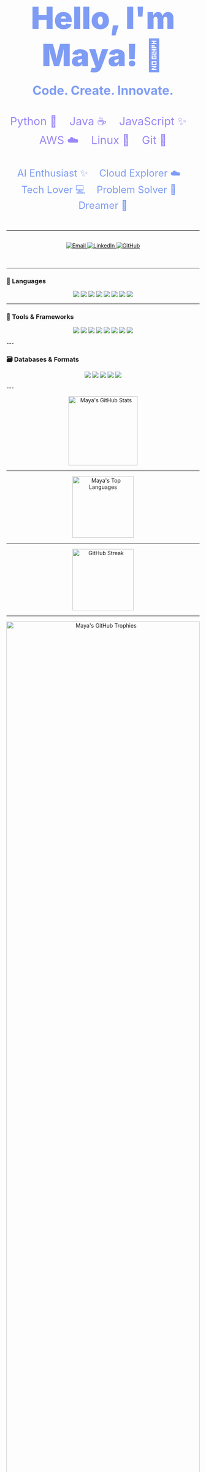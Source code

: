 <h1 align="center" style="color:#7F9CF5; font-weight: 900; font-size: 5rem; margin-bottom: 25px;">
  Hello, I'm Maya! 👋
</h1>

<p align="center" style="margin: 20px 0 40px 0; color:#7F9CF5; font-size: 2rem; font-weight: 700;">
  Code. Create. Innovate.
</p>

<p align="center" style="margin: 15px 0 40px 0; color:#9988F7; font-size: 1.8rem;">
  Python 🐍 &nbsp;&nbsp; Java ☕ &nbsp;&nbsp; JavaScript ✨ &nbsp;&nbsp; AWS ☁️ &nbsp;&nbsp; Linux 🐧 &nbsp;&nbsp; Git 🐙
</p>

<p align="center" style="margin: 15px 0 50px 0; color:#7F9CF5; font-size: 1.6rem;">
  AI Enthusiast ✨ &nbsp;&nbsp; Cloud Explorer ☁️ &nbsp;&nbsp; Tech Lover 💻 &nbsp;&nbsp; Problem Solver 🧠 &nbsp;&nbsp; Dreamer 🌙
</p>

---

<p align="center" style="margin: 30px 0 50px 0;">
  <!-- Contact Badges -->
  <a href="mailto:mayaguragain.mg@gmail.com">
    <img alt="Email" src="https://img.shields.io/badge/-Email-blue?style=for-the-badge&logo=gmail" />
  </a>
  <a href="https://www.linkedin.com/in/maya-guragain/">
    <img alt="LinkedIn" src="https://img.shields.io/badge/-LinkedIn-7F9CF5?style=for-the-badge&logo=linkedin&logoColor=white" />
  </a>
  <a href="https://github.com/mayaguragain">
    <img alt="GitHub" src="https://img.shields.io/badge/-GitHub-24292E?style=for-the-badge&logo=github&logoColor=white" />
  </a>
</p>

---

### 🧠 Languages
<p align="center">
  <img src="https://img.shields.io/badge/Python-3776AB?style=for-the-badge&logo=python&logoColor=white" />
  <img src="https://img.shields.io/badge/Java-007396?style=for-the-badge&logo=java&logoColor=white" />
  <img src="https://img.shields.io/badge/C-00599C?style=for-the-badge&logo=c&logoColor=white" />
  <img src="https://img.shields.io/badge/C%23-239120?style=for-the-badge&logo=c-sharp&logoColor=white" />
  <img src="https://img.shields.io/badge/R-276DC3?style=for-the-badge&logo=r&logoColor=white" />
  <img src="https://img.shields.io/badge/JavaScript-F7DF1E?style=for-the-badge&logo=javascript&logoColor=black" />
  <img src="https://img.shields.io/badge/HTML5-E34F26?style=for-the-badge&logo=html5&logoColor=white" />
  <img src="https://img.shields.io/badge/CSS3-1572B6?style=for-the-badge&logo=css3&logoColor=white" />
</p>

---

### 🔧 Tools & Frameworks
<p align="center">
  <img src="https://img.shields.io/badge/Django-092E20?style=for-the-badge&logo=django&logoColor=white" />
  <img src="https://img.shields.io/badge/ASP.NET-512BD4?style=for-the-badge&logo=.net&logoColor=white" />
  <img src="https://img.shields.io/badge/Entity_Framework-512BD4?style=for-the-badge&logo=.net&logoColor=white" />
  <img src="https://img.shields.io/badge/Android_Studio-3DDC84?style=for-the-badge&logo=android-studio&logoColor=white" />
  <img src="https://img.shields.io/badge/NetBeans-1B6AC6?style=for-the-badge&logo=apache-netbeans-ide&logoColor=white" />
  <img src="https://img.shields.io/badge/MATLAB-0076A8?style=for-the-badge&logo=mathworks&logoColor=white" />
  <img src="https://img.shields.io/badge/Mathematica-DD1100?style=for-the-badge&logo=wolfram&logoColor=white" />
  <img src="https://img.shields.io/badge/VS_Code-007ACC?style=for-the-badge&logo=visual-studio-code&logoColor=white" />
</p>
---

### 🗃️ Databases & Formats
<p align="center">
  <img src="https://img.shields.io/badge/Oracle-F80000?style=for-the-badge&logo=oracle&logoColor=white" />
  <img src="https://img.shields.io/badge/MySQL-4479A1?style=for-the-badge&logo=mysql&logoColor=white" />
  <img src="https://img.shields.io/badge/SQLite-003B57?style=for-the-badge&logo=sqlite&logoColor=white" />
  <img src="https://img.shields.io/badge/PostgreSQL-4169E1?style=for-the-badge&logo=postgresql&logoColor=white" />
  <img src="https://img.shields.io/badge/JSON-000000?style=for-the-badge&logo=json&logoColor=white" />
</p>
---
<p align="center">
  <img src="https://github-readme-stats.vercel.app/api?username=mayaguragain&show_icons=true&theme=tokyonight&hide_border=true&border_radius=20&icon_color=7F9CF5&title_color=7F9CF5" alt="Maya's GitHub Stats" height="180" />
</p>

---
<p align="center">
  <img src="https://github-readme-stats.vercel.app/api/top-langs/?username=mayaguragain&layout=compact&theme=tokyonight&hide_border=true&title_color=7F9CF5" alt="Maya's Top Languages" height="160" />
</p>

---

<p align="center">
  <img src="https://github-readme-streak-stats.herokuapp.com/?user=mayaguragain&theme=tokyonight&hide_border=true&background=000000&currStreakLabel=7F9CF5&sideLabels=FFFFFF&ring=7F9CF5" alt="GitHub Streak" height="160" />
</p>

---

<p align="center">
  <img src="https://github-profile-trophy.vercel.app/?username=mayaguragain&theme=gruvbox&column=7&margin-w=10&no-bg=true&no-frame=true&title=Stars,Followers,Commits,Issues,PullRequest,Repositories,Reviews" alt="Maya's GitHub Trophies" width="100%" />
</p>

---

<p align="center" style="margin-top: 60px;">
  <img src="https://ghchart.rshah.org/7F9CF5/mayaguragain" alt="GitHub Contribution Chart" width="950" style="border-radius: 20px;" />
</p>

---
<p align="center" style="font-weight: 700; font-size: 1.7rem; color: #7F9CF5; margin-top: 70px;">
  Made with 💜 by Maya
</p>
